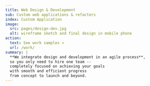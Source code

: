 ```yaml
---
title: Web Design & Development
sub: Custom web applications & refactors
index: Custom Application
image:
  src: pages/design-dev.jpg
  alt: wireframe sketch and final design in mobile phone
action:
  text: See work samples »
  url: /work/
summary: |
  **We integrate design and development in an agile process**,
  so you only need to hire one team --
  completely focused on achieving your goals
  with smooth and efficient progress
  from concept to launch and beyond.
---
```


